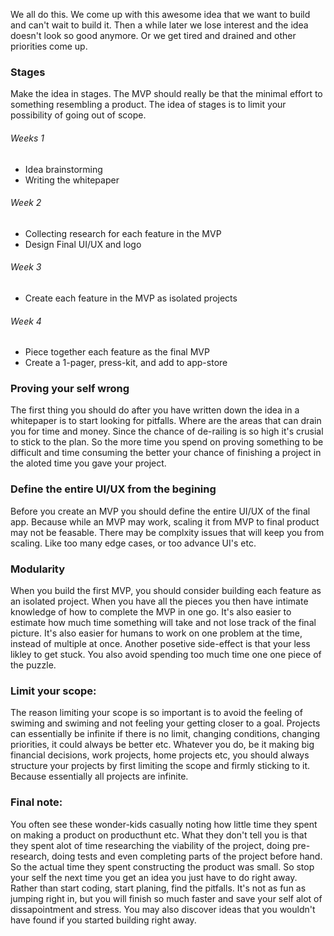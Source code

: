 We all do this. We come up with this awesome idea that we want to build and can't wait to build it. Then a while later we lose interest and the idea doesn't look so good anymore. Or we get tired and drained and other priorities come up. <!--more-->

### Stages
Make the idea in stages. The MVP should really be that the minimal effort to something resembling a product. The idea of stages is to limit your possibility of going out of scope.

###### Weeks 1  
- Idea brainstorming
- Writing the whitepaper

###### Week 2  
- Collecting research for each feature in the MVP  
- Design Final UI/UX and logo  

###### Week 3  
- Create each feature in the MVP as isolated projects  

###### Week 4  
- Piece together each feature as the final MVP
- Create a 1-pager, press-kit, and add to app-store

### Proving your self wrong
The first thing you should do after you have written down the idea in a whitepaper is to start looking for pitfalls. Where are the areas that can drain you for time and money. Since the chance of de-railing is so high it's crusial to stick to the plan. So the more time you spend on proving something to be difficult and time consuming the better your chance of finishing a project in the aloted time you gave your project.

### Define the entire UI/UX from the begining
Before you create an MVP you should define the entire UI/UX of the final app. Because while an MVP may work, scaling it from MVP to final product may not be feasable. There may be complxity issues that will keep you from scaling. Like too many edge cases, or too advance UI's etc.

### Modularity
When you build the first MVP, you should consider building each feature as an isolated project. When you have all the pieces you then have intimate knowledge of how to complete the MVP in one go. It's also easier to estimate how much time something will take and not lose track of the final picture. It's also easier for humans to work on one problem at the time, instead of multiple at once. Another posetive side-effect is that your less likley to get stuck. You also avoid spending too much time one one piece of the puzzle.

### Limit your scope:
The reason limiting your scope is so important is to avoid the feeling of swiming and swiming and not feeling your getting closer to a goal. Projects can essentially be infinite if there is no limit, changing conditions, changing priorities, it could always be better etc. Whatever you do, be it making big financial decisions, work projects, home projects etc, you should always structure your projects by first limiting the scope and firmly sticking to it. Because essentially all projects are infinite.

### Final note:
You often see these wonder-kids casually noting how little time they spent on making a product on producthunt etc. What they don't tell you is that they spent alot of time researching the viability of the project, doing pre-research, doing tests and even completing parts of the project before hand. So the actual time they spent constructing the product was small. So stop your self the next time you get an idea you just have to do right away. Rather than start coding, start planing, find the pitfalls. It's not as fun as jumping right in, but you will finish so much faster and save your self alot of dissapointment and stress. You may also discover ideas that you wouldn't have found if you started building right away.
